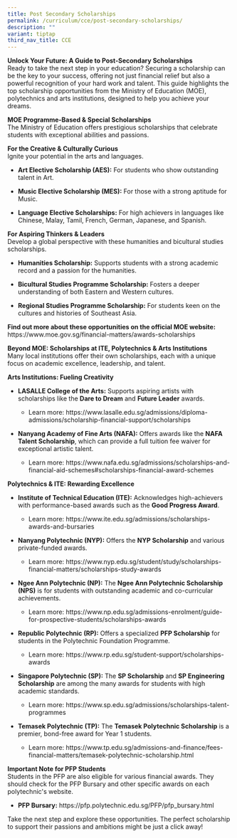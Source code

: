 ```yaml
---
title: Post Secondary Scholarships
permalink: /curriculum/cce/post-secondary-scholarships/
description: ""
variant: tiptap
third_nav_title: CCE
---
```

<p><strong>Unlock Your Future: A Guide to Post-Secondary Scholarships</strong>
<br>Ready to take the next step in your education? Securing a scholarship
can be the key to your success, offering not just financial relief but
also a powerful recognition of your hard work and talent. This guide highlights
the top scholarship opportunities from the Ministry of Education (MOE),
polytechnics and arts institutions, designed to help you achieve your dreams.</p>
<p><strong>MOE Programme-Based &amp; Special Scholarships</strong>
<br>The Ministry of Education offers prestigious scholarships that celebrate
students with exceptional abilities and passions.</p>
<p><strong>For the Creative &amp; Culturally Curious</strong>
<br>Ignite your potential in the arts and languages.</p>
<ul data-tight="true" class="tight">
<li>
<p><strong>Art Elective Scholarship (AES):</strong> For students who show
outstanding talent in Art.</p>
</li>
<li>
<p><strong>Music Elective Scholarship (MES):</strong> For those with a strong
aptitude for Music.</p>
</li>
<li>
<p><strong>Language Elective Scholarships:</strong> For high achievers in
languages like Chinese, Malay, Tamil, French, German, Japanese, and Spanish.</p>
</li>
</ul>
<p><strong>For Aspiring Thinkers &amp; Leaders</strong>
<br>Develop a global perspective with these humanities and bicultural studies
scholarships.</p>
<ul data-tight="true" class="tight">
<li>
<p><strong>Humanities Scholarship:</strong> Supports students with a strong
academic record and a passion for the humanities.</p>
</li>
<li>
<p><strong>Bicultural Studies Programme Scholarship:</strong> Fosters a deeper
understanding of both Eastern and Western cultures.</p>
</li>
<li>
<p><strong>Regional Studies Programme Scholarship:</strong> For students keen
on the cultures and histories of Southeast Asia.</p>
</li>
</ul>
<p><strong>Find out more about these opportunities on the official MOE website:</strong> 
<a rel="noopener noreferrer nofollow" target="_blank">https://www.moe.gov.sg/financial-matters/awards-scholarships</a>
</p>
<p><strong>Beyond MOE: Scholarships at ITE, Polytechnics &amp; Arts Institutions</strong>
<br>Many local institutions offer their own scholarships, each with a unique
focus on academic excellence, leadership, and talent.</p>
<p><strong>Arts Institutions: Fueling Creativity</strong>
</p>
<ul data-tight="true" class="tight">
<li>
<p><strong>LASALLE College of the Arts:</strong> Supports aspiring artists
with scholarships like the <strong>Dare to Dream</strong> and <strong>Future Leader</strong> awards.</p>
<ul data-tight="true" class="tight">
<li>
<p>Learn more: <a rel="noopener noreferrer nofollow" target="_blank">https://www.lasalle.edu.sg/admissions/diploma-admissions/scholarship-financial-support/scholarships</a>
</p>
</li>
</ul>
</li>
<li>
<p><strong>Nanyang Academy of Fine Arts (NAFA):</strong> Offers awards like
the <strong>NAFA Talent Scholarship</strong>, which can provide a full tuition
fee waiver for exceptional artistic talent.</p>
<ul data-tight="true" class="tight">
<li>
<p>Learn more: <a rel="noopener noreferrer nofollow" target="_blank">https://www.nafa.edu.sg/admissions/scholarships-and-financial-aid-schemes#scholarships-financial-award-schemes</a>
</p>
</li>
</ul>
</li>
</ul>
<p><strong>Polytechnics &amp; ITE: Rewarding Excellence</strong>
</p>
<ul data-tight="true" class="tight">
<li>
<p><strong>Institute of Technical Education (ITE):</strong> Acknowledges high-achievers
with performance-based awards such as the <strong>Good Progress Award</strong>.</p>
<ul data-tight="true" class="tight">
<li>
<p>Learn more: <a rel="noopener noreferrer nofollow" target="_blank">https://www.ite.edu.sg/admissions/scholarships-awards-and-bursaries</a>
</p>
</li>
</ul>
</li>
<li>
<p><strong>Nanyang Polytechnic (NYP):</strong> Offers the <strong>NYP Scholarship</strong> and
various private-funded awards.</p>
<ul data-tight="true" class="tight">
<li>
<p>Learn more: <a rel="noopener noreferrer nofollow" target="_blank">https://www.nyp.edu.sg/student/study/scholarships-financial-matters/scholarships-study-awards</a>
</p>
</li>
</ul>
</li>
<li>
<p><strong>Ngee Ann Polytechnic (NP):</strong> The <strong>Ngee Ann Polytechnic Scholarship (NPS)</strong> is
for students with outstanding academic and co-curricular achievements.</p>
<ul data-tight="true" class="tight">
<li>
<p>Learn more: <a rel="noopener noreferrer nofollow" target="_blank">https://www.np.edu.sg/admissions-enrolment/guide-for-prospective-students/scholarships-awards</a>
</p>
</li>
</ul>
</li>
<li>
<p><strong>Republic Polytechnic (RP):</strong> Offers a specialized <strong>PFP Scholarship</strong> for
students in the Polytechnic Foundation Programme.</p>
<ul data-tight="true" class="tight">
<li>
<p>Learn more: <a rel="noopener noreferrer nofollow" target="_blank">https://www.rp.edu.sg/student-support/scholarships-awards</a>
</p>
</li>
</ul>
</li>
<li>
<p><strong>Singapore Polytechnic (SP):</strong> The <strong>SP Scholarship</strong> and <strong>SP Engineering Scholarship</strong> are
among the many awards for students with high academic standards.</p>
<ul data-tight="true" class="tight">
<li>
<p>Learn more: <a rel="noopener noreferrer nofollow" target="_blank">https://www.sp.edu.sg/admissions/scholarships-talent-programmes</a>
</p>
</li>
</ul>
</li>
<li>
<p><strong>Temasek Polytechnic (TP):</strong> The <strong>Temasek Polytechnic Scholarship</strong> is
a premier, bond-free award for Year 1 students.</p>
<ul data-tight="true" class="tight">
<li>
<p>Learn more: <a rel="noopener noreferrer nofollow" target="_blank">https://www.tp.edu.sg/admissions-and-finance/fees-financial-matters/temasek-polytechnic-scholarship.html</a>
</p>
</li>
</ul>
</li>
</ul>
<p><strong>Important Note for PFP Students</strong>
<br>Students in the PFP are also eligible for various financial awards. They
should check for the PFP Bursary and other specific awards on each polytechnic's
website.</p>
<ul data-tight="true" class="tight">
<li>
<p><strong>PFP Bursary:</strong>  <a rel="noopener noreferrer nofollow" target="_blank">https://pfp.polytechnic.edu.sg/PFP/pfp_bursary.html</a>
</p>
</li>
</ul>
<p>Take the next step and explore these opportunities. The perfect scholarship
to support their passions and ambitions might be just a click away!</p>